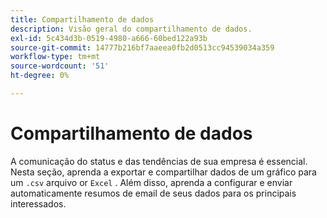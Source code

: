 ```yaml
---
title: Compartilhamento de dados
description: Visão geral do compartilhamento de dados.
exl-id: 5c434d3b-0519-4980-a666-60bed122a93b
source-git-commit: 14777b216bf7aaeea0fb2d0513cc94539034a359
workflow-type: tm+mt
source-wordcount: '51'
ht-degree: 0%

---
```


# Compartilhamento de dados

A comunicação do status e das tendências de sua empresa é essencial. Nesta seção, aprenda a exportar e compartilhar dados de um gráfico para um `.csv` arquivo or `Excel` . Além disso, aprenda a configurar e enviar automaticamente resumos de email de seus dados para os principais interessados.
